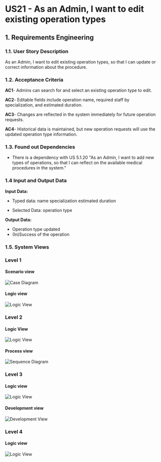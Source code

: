 # US21 - As an Admin, I want to edit existing operation types

## 1. Requirements Engineering

### 1.1. User Story Description

 As an Admin, I want to edit existing operation types, so that I can update or correct information about the procedure.


### 1.2. Acceptance Criteria

**AC1**- Admins can search for and select an existing operation type to edit.

**AC2**- Editable fields include operation name, required staff by specialization, and estimated
duration.

**AC3**- Changes are reflected in the system immediately for future operation requests.

**AC4**- Historical data is maintained, but new operation requests will use the updated operation type
information.


### 1.3. Found out Dependencies

* There is a dependency with US 5.1.20 "As an Admin, I want to add new types of operations, so that I can reflect on the available medical procedures in the system."

### 1.4 Input and Output Data

**Input Data:**

* Typed data:
    name
    specialization
    estimated duration

* Selected Data:
    operation type

**Output Data:**

*  Operation type updated
* (In)Success of the operation

### 1.5. System Views

### Level 1

#### Scenario view

![Case Diagram](views/case-diagram.svg)

#### Logic view

![Logic View](views/level1-logic.svg)

### Level 2

#### Logic View

![Logic View](views/logic-view-lvl2.svg)

#### Process view

![Sequence Diagram](views/sequence-diagram.svg)

### Level 3

#### Logic view

![Logic View](views/logic-view-lvl3.svg)


#### Development view

![Development View](views/dev-view-lvl3.svg)

### Level 4

#### Logic view

![Logic View](views/logic-view-lvl4.svg)



